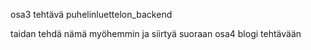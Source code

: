osa3 tehtävä puhelinluettelon_backend

taidan tehdä nämä myöhemmin ja siirtyä suoraan osa4 blogi tehtävään
